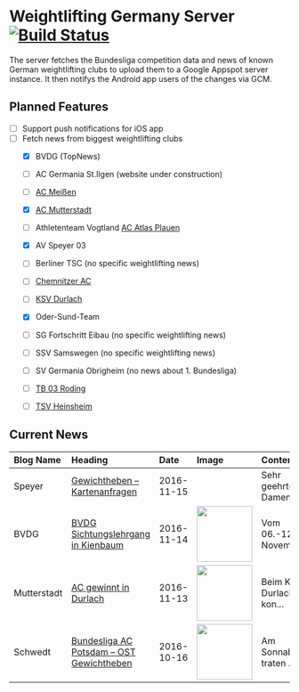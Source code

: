 # Weightlifting Germany Server [![Build Status](https://travis-ci.org/WGierke/weightlifting_germany_server.svg?branch=master)](https://travis-ci.org/WGierke/weightlifting_germany_server)

The server fetches the Bundesliga competition data and news of known German weightlifting clubs to upload them to a Google Appspot server instance.
It then notifys the Android app users of the changes via GCM.

## Planned Features
- [ ] Support push notifications for iOS app  
- [ ] Fetch news from biggest weightlifting clubs
    - [X] BVDG (TopNews)
    - [ ] AC Germania St.Ilgen (website under construction)
    - [ ] [AC Meißen](http://www.ac-meissen.de/index.php?start=1)
    - [X] [AC Mutterstadt](http://www.ac-mutterstadt.de/index.php?start=1)
    - [ ] Athletenteam Vogtland [AC Atlas Plauen](https://acatlas.wordpress.com/)
    - [X] AV Speyer 03
    - [ ] Berliner TSC (no specific weightlifting news)
    - [ ] [Chemnitzer AC](http://chemnitzer-athletenclub.de/aktuelles/news/page/1/)
    - [ ] [KSV Durlach](http://ksvdurlach.de/news?page_n54=1)
    - [X] Oder-Sund-Team
    - [ ] SG Fortschritt Eibau (no specific weightlifting news)
    - [ ] SSV Samswegen (no specific weightlifting news)
    - [ ] SV Germania Obrigheim (no news about 1. Bundesliga)
    - [ ] [TB 03 Roding](http://www.tb03-gewichtheben.de/page/1/)
    - [ ] [TSV Heinsheim](http://gewichtheben.tsv-heinsheim.de/index.php?start=1)


## Current News

| Blog Name   | Heading                                                                                                                      | Date       | Image                                                                                                                                 | Content                 |
|:------------|:-----------------------------------------------------------------------------------------------------------------------------|:-----------|:--------------------------------------------------------------------------------------------------------------------------------------|:------------------------|
| Speyer      | [Gewichtheben – Kartenanfragen](http://www.av03-speyer.de/2016/11/gewichtheben-kartenanfragen/)                              | 2016-11-15 |                                                                                                                                       | Sehr geehrte Damen u... |
| BVDG        | [BVDG Sichtungslehrgang in Kienbaum](http://www.german-weightlifting.de/bvdg-sichtungslehrgang-in-kienbaum/)                 | 2016-11-14 | <img src='http://www.german-weightlifting.de/wp-content/uploads/2016/11/2016-11-06-Sichtungslehrgang-Kienbaum-11.jpg' width='100px'/> | Vom 06.-12. November... |
| Mutterstadt | [AC gewinnt in Durlach](http://www.ac-mutterstadt.de/index.php?start=0&heading=bf421c9dc4ee0b7fdbbe55b867c70ee31478991600.0) | 2016-11-13 | <img src='http://www.ac-mutterstadt.de//images/Prot_durlach.jpg' width='100px'/>                                                      | Beim KSV Durlach kon... |
| Schwedt     | [Bundesliga AC Potsdam – OST Gewichtheben](http://gewichtheben.blauweiss65-schwedt.de/?p=7342)                               | 2016-10-16 | <img src='http://gewichtheben.blauweiss65-schwedt.de/wp-content/uploads/2009/02/Oder-Sund-Team-2013-300x169.jpg' width='100px'/>      | Am Sonnabend traten ... |